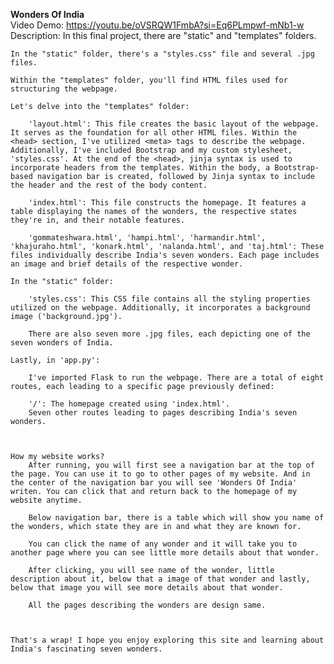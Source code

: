 **Wonders Of India**
<br>
Video Demo:  https://youtu.be/oVSRQW1FmbA?si=Eq6PLmpwf-mNb1-w
<br>
Description:
    In this final project, there are "static" and "templates" folders.

    In the "static" folder, there's a "styles.css" file and several .jpg files.

    Within the "templates" folder, you'll find HTML files used for structuring the webpage.

    Let's delve into the "templates" folder:

        'layout.html': This file creates the basic layout of the webpage. It serves as the foundation for all other HTML files. Within the <head> section, I've utilized <meta> tags to describe the webpage. Additionally, I've included Bootstrap and my custom stylesheet, 'styles.css'. At the end of the <head>, jinja syntax is used to incorporate headers from the templates. Within the body, a Bootstrap-based navigation bar is created, followed by Jinja syntax to include the header and the rest of the body content.

        'index.html': This file constructs the homepage. It features a table displaying the names of the wonders, the respective states they're in, and their notable features.

        'gommateshwara.html', 'hampi.html', 'harmandir.html', 'khajuraho.html', 'konark.html', 'nalanda.html', and 'taj.html': These files individually describe India's seven wonders. Each page includes an image and brief details of the respective wonder.

    In the "static" folder:

        'styles.css': This CSS file contains all the styling properties utilized on the webpage. Additionally, it incorporates a background image ('background.jpg').

        There are also seven more .jpg files, each depicting one of the seven wonders of India.

    Lastly, in 'app.py':

        I've imported Flask to run the webpage. There are a total of eight routes, each leading to a specific page previously defined:

        '/': The homepage created using 'index.html'.
        Seven other routes leading to pages describing India's seven wonders.



    How my website works?
        After running, you will first see a navigation bar at the top of the page. You can use it to go to other pages of my website. And in the center of the navigation bar you will see 'Wonders Of India' writen. You can click that and return back to the homepage of my website anytime.

        Below navigation bar, there is a table which will show you name of the wonders, which state they are in and what they are known for.

        You can click the name of any wonder and it will take you to another page where you can see little more details about that wonder.

        After clicking, you will see name of the wonder, little description about it, below that a image of that wonder and lastly, below that image you will see more details about that wonder.

        All the pages describing the wonders are design same.



    That's a wrap! I hope you enjoy exploring this site and learning about India's fascinating seven wonders.

